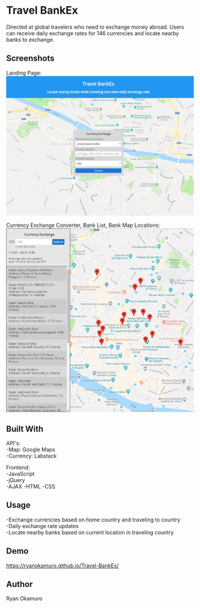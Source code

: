 
Travel BankEx
=============
Directed at global travelers who need to exchange money abroad.  Users can receive daily exchange rates for 146 currencies and locate nearby banks to exchange.


Screenshots
-----------
Landing Page:
![Landing Page](https://raw.githubusercontent.com/RyanOkamuro/Travel-BankEx/master/Travel_BankEx_Landing_Page.JPG)

Currency Exchange Converter, Bank List, Bank Map Locations:
![Currency Exchange & Bank List](https://raw.githubusercontent.com/RyanOkamuro/Travel-BankEx/master/Travel_BankEx_Currency_Exchange_and_Bank_List.JPG)


Built With
----------
API's: <br />
-Map: Google Maps <br />
-Currency: Labstack

Frontend: <br />
-JavaScript <br />
-jQuery <br />
-AJAX
-HTML
-CSS


Usage
--------
-Exchange currencies based on home country and traveling to country <br />
-Daily exchange rate updates <br />
-Locate nearby banks based on current location in traveling country 


Demo
--------
https://ryanokamuro.github.io/Travel-BankEx/


Author
--------
Ryan Okamuro
